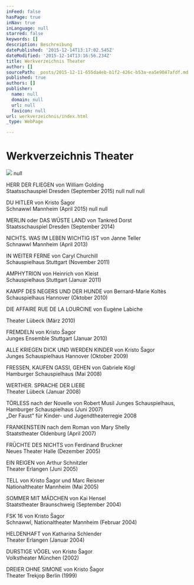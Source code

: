 ```yaml
---
inFeed: false
hasPage: true
inNav: true
inLanguage: null
starred: false
keywords: []
description: Beschreibung
datePublished: '2015-12-14T13:17:02.545Z'
dateModified: '2015-12-14T13:16:56.234Z'
title: Werkverzeichnis Theater
author: []
sourcePath: _posts/2015-12-11-655da4eb-b1f2-426c-b53a-ea5e9047afdf.md
published: true
authors: []
publisher:
  name: null
  domain: null
  url: null
  favicon: null
url: werkverzeichnis/index.html
_type: WebPage

---
```

# Werkverzeichnis Theater
![](https://the-grid-user-content.s3-us-west-2.amazonaws.com/4b84a2f2-6460-4c91-801b-c29362ce2c37.jpg)
null

HERR DER FLIEGEN von William Golding  
Staatsschauspiel Dresden (September 2015) null
null
null

DU HITLER von Kristo Šagor  
Schnawwl Mannheim (April 2015)
null
null

MERLIN oder DAS WÜSTE LAND
von Tankred Dorst  
Staatsschauspiel Dresden (September 2014) 

NICHTS. WAS IM LEBEN WICHTIG IST von Janne Teller  
Schnawwl Mannheim (April 2013) 
  
IN WEITER FERNE von Caryl Churchill   
Schauspielhaus Stuttgart (November 2011)
  
AMPHYTRION von Heinrich von Kleist   
Schauspielhaus Stuttgart (Januar 2011)
  
KAMPF DES NEGERS UND DER HUNDE von Bernard-Marie Koltès Schauspielhaus Hannover (Oktober 2010)
  
DIE AFFAIRE RUE DE LA LOURCINE von Eugène Labiche
  
Theater Lübeck (März 2010) 

FREMDELN von Kristo Šagor  
Junges Ensemble Stuttgart (Januar 2010) 

ALLE KRIEGEN DICK UND WERDEN KINDER von Kristo Šagor  
Junges Schauspielhaus Hannover (Oktober 2009)
  
FRESSEN, KAUFEN GASSI, GEHEN von Gabriele Kögl   
Hamburger Schauspielhaus (Mai 2008)
  
WERTHER. SPRACHE DER LIEBE   
Theater Lübeck (Januar 2008)
  
TÖRLESS nach der Novelle von Robert Musil Junges Schauspielhaus, Hamburger Schauspielhaus (Juni 2007)   
„Der Faust" für Kinder- und Jugendtheaterregie 2008 

FRANKENSTEIN nach dem Roman von Mary Shelly   
Staatstheater Oldenburg (April 2007) 
  
FRÜCHTE DES NICHTS von Ferdinand Bruckner   
Neues Theater Halle (Dezember 2005)
  
EIN REIGEN von Arthur Schnitzler   
Theater Erlangen (Juni 2005) 

TELL von Kristo Šagor und Marc Reisner  
Nationaltheater Mannheim (Mai 2005) 

SOMMER MIT MÄDCHEN von Kai Hensel   
Staatstheater Braunschweig (September 2004) 

FSK 16 von Kristo Šagor  
Schnawwl, Nationaltheater Mannheim (Februar 2004)

HELDENHAFT von Katharina Schlender   
Theater Erlangen (Januar 2004)

DURSTIGE VÖGEL von Kristo Šagor  
Volkstheater München (2002)

DREIER OHNE SIMONE von Kristo Šagor  
Theater Trekjop Berlin (1999)